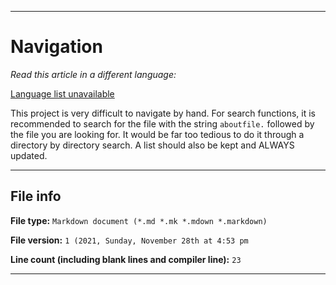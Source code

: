 
***

# Navigation

_Read this article in a different language:_

[Language list unavailable](/FINF/Documentation/FilePath/)

This project is very difficult to navigate by hand. For search functions, it is recommended to search for the file with the string `aboutfile.` followed by the file you are looking for. It would be far too tedious to do it through a directory by directory search. A list should also be kept and ALWAYS updated.

***

## File info

**File type:** `Markdown document (*.md *.mk *.mdown *.markdown)`

**File version:** `1 (2021, Sunday, November 28th at 4:53 pm`

**Line count (including blank lines and compiler line):** `23`

***

